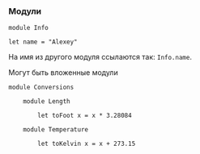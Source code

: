 ### Модули

```f#
module Info

let name = "Alexey"
```

На имя из другого модуля ссылаются так: `Info.name`.

Могут быть вложенные модули

```f#
module Conversions

    module Length
    
        let toFoot x = x * 3.28084
    
    module Temperature
    
        let toKelvin x = x + 273.15      
```
